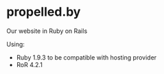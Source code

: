 # propelled.by
Our website in Ruby on Rails

Using:
- Ruby 1.9.3 to be compatible with hosting provider
- RoR 4.2.1

